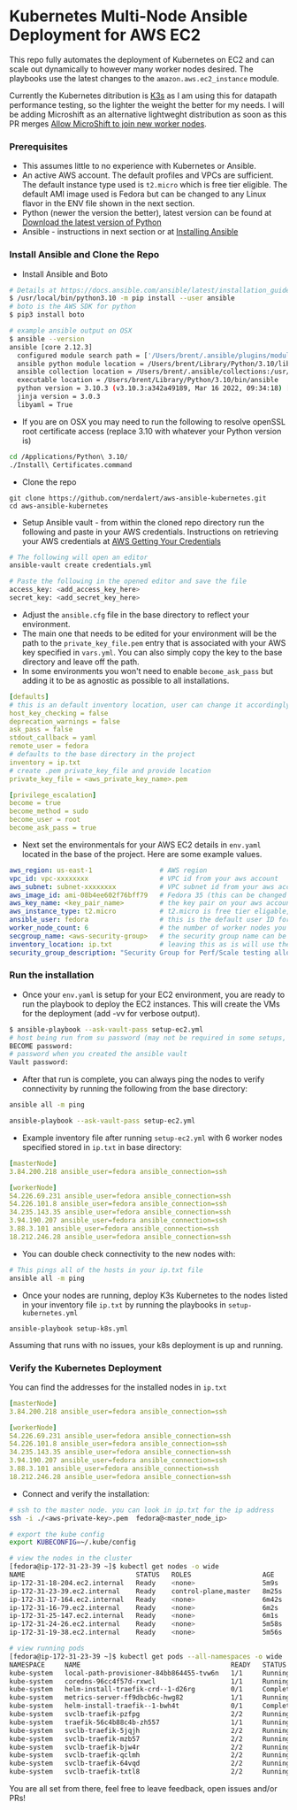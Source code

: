 # Kubernetes Multi-Node Ansible Deployment for AWS EC2

This repo fully automates the deployment of Kubernetes on EC2 and can scale out dynamically to however
many worker nodes desired. The playbooks use the latest changes to the `amazon.aws.ec2_instance` module.

Currently the Kubernetes ditribution is [K3s](https://github.com/k3s-io/k3s) as I am using this for datapath
performance testing, so the lighter the weight the better for my needs. I will be adding Microshift as an
alternative lightweght distribution as soon as this PR merges [Allow MicroShift to join new worker nodes](https://github.com/redhat-et/microshift/pull/471).

### Prerequisites

- This assumes little to no experience with Kubernetes or Ansible.
- An active AWS account. The default profiles and VPCs are sufficient. The default instance type used
  is `t2.micro` which is free tier eligible. The default AMI image used is Fedora but can be changed to
  any Linux flavor in the ENV file shown in the next section.
- Python (newer the version the better), latest version can be found at [Download the latest version of Python](https://www.python.org/downloads/)
- Ansible - instructions in next section or at [Installing Ansible](https://docs.ansible.com/ansible/latest/installation_guide/intro_installation.html#installing-ansible)


### Install Ansible and Clone the Repo


- Install Ansible and Boto

```sh
# Details at https://docs.ansible.com/ansible/latest/installation_guide/intro_installation.html
$ /usr/local/bin/python3.10 -m pip install --user ansible
# boto is the AWS SDK for python
$ pip3 install boto

# example ansible output on OSX
$ ansible --version
ansible [core 2.12.3]
  configured module search path = ['/Users/brent/.ansible/plugins/modules', '/usr/share/ansible/plugins/modules']
  ansible python module location = /Users/brent/Library/Python/3.10/lib/python/site-packages/ansible
  ansible collection location = /Users/brent/.ansible/collections:/usr/share/ansible/collections
  executable location = /Users/brent/Library/Python/3.10/bin/ansible
  python version = 3.10.3 (v3.10.3:a342a49189, Mar 16 2022, 09:34:18) [Clang 13.0.0 (clang-1300.0.29.30)]
  jinja version = 3.0.3
  libyaml = True
```

- If you are on OSX you may need to run the following to resolve openSSL root certificate access (replace 3.10 with whatever your Python version is)

```sh
cd /Applications/Python\ 3.10/
./Install\ Certificates.command
```


- Clone the repo
```
git clone https://github.com/nerdalert/aws-ansible-kubernetes.git
cd aws-ansible-kubernetes 
```


- Setup Ansible vault - from within the cloned repo directory run the following and paste in your
  AWS credentials. Instructions on retrieving your AWS credentials at [AWS Getting Your Credentials](https://docs.aws.amazon.com/sdk-for-javascript/v2/developer-guide/getting-your-credentials.html)

```sh
# The following will open an editor
ansible-vault create credentials.yml

# Paste the following in the opened editor and save the file
access_key: <add_access_key_here>
secret_key: <add_secret_key_here>
```

- Adjust the `ansible.cfg` file in the base directory to reflect your environment.
- The main one that needs to be edited for your environment will be the path to the
  `private_key_file.pem` entry that is associated with your AWS key specified in `vars.yml`.
  You can also simply copy the key to the base directory and leave off the path.
- In some environments you won't need to enable `become_ask_pass` but adding it to be as
  agnostic as possible to all installations.

```yaml
[defaults]
# this is an default inventory location, user can change it accordingly
host_key_checking = false
deprecation_warnings = false
ask_pass = false
stdout_callback = yaml
remote_user = fedora
# defaults to the base directory in the project
inventory = ip.txt
# create .pem private_key_file and provide location
private_key_file = <aws_private_key_name>.pem

[privilege_escalation]
become = true
become_method = sudo
become_user = root
become_ask_pass = true
```

- Next set the environmentals for your AWS EC2 details in `env.yaml` located in the base
  of the project. Here are some example values.

```yaml
aws_region: us-east-1                 # AWS region
vpc_id: vpc-xxxxxxxx                  # VPC id from your aws account
aws_subnet: subnet-xxxxxxxx           # VPC subnet id from your aws account
aws_image_id: ami-08b4ee602f76bff79   # Fedora 35 (this can be changed to most any Linux distro, be sure to change ansible_user name if you use a different distro)
aws_key_name: <key_pair_name>         # the key pair on your aws account to use
aws_instance_type: t2.micro           # t2.micro is free tier eligable, but you can use any type to scale up
ansible_user: fedora                  # this is the default user ID for your AMI image. Example, AWS AMI is ec2-user etc
worker_node_count: 6                  # the number of worker nodes you want to deploy
secgroup_name: <aws-security-group>   # the security group name can be an existing group or else it will be created by the playbook
inventory_location: ip.txt            # leaving this as is will use the ip.txt file in the base directory
security_group_description: "Security Group for Perf/Scale testing allowing ssh ingress"
```

### Run the installation

- Once your `env.yaml` is setup for your EC2 environment, you are ready to run the playbook to deploy the EC2 instances.
  This will create the VMs for the deployment (add -vv for verbose output).


```sh
$ ansible-playbook --ask-vault-pass setup-ec2.yml
# host being run from su password (may not be required in some setups, can disable in ansible.cfg)
BECOME password:
# password when you created the ansible vault
Vault password:
```

- After that run is complete, you can always ping the nodes to verify connectivity by running the following from the base directory:

```sh
ansible all -m ping
```

```sh
ansible-playbook --ask-vault-pass setup-ec2.yml
```

- Example inventory file after running `setup-ec2.yml` with 6 worker nodes specified stored in `ip.txt` in base directory:

```yaml
[masterNode]
3.84.200.218 ansible_user=fedora ansible_connection=ssh

[workerNode]
54.226.69.231 ansible_user=fedora ansible_connection=ssh
54.226.101.8 ansible_user=fedora ansible_connection=ssh
34.235.143.35 ansible_user=fedora ansible_connection=ssh
3.94.190.207 ansible_user=fedora ansible_connection=ssh
3.88.3.101 ansible_user=fedora ansible_connection=ssh
18.212.246.28 ansible_user=fedora ansible_connection=ssh
```

- You can double check connectivity to the new nodes with:

```sh
# This pings all of the hosts in your ip.txt file 
ansible all -m ping
```

- Once your nodes are running, deploy K3s Kubernetes to the nodes listed in your inventory file `ip.txt` by running the playbooks in `setup-kubernetes.yml`

```
ansible-playbook setup-k8s.yml
```

Assuming that runs with no issues, your k8s deployment is up and running.

### Verify the Kubernetes Deployment

You can find the addresses for the installed nodes in `ip.txt`

```yaml
[masterNode]
3.84.200.218 ansible_user=fedora ansible_connection=ssh

[workerNode]
54.226.69.231 ansible_user=fedora ansible_connection=ssh
54.226.101.8 ansible_user=fedora ansible_connection=ssh
34.235.143.35 ansible_user=fedora ansible_connection=ssh
3.94.190.207 ansible_user=fedora ansible_connection=ssh
3.88.3.101 ansible_user=fedora ansible_connection=ssh
18.212.246.28 ansible_user=fedora ansible_connection=ssh
```

- Connect and verify the installation:

```sh
# ssh to the master node. you can look in ip.txt for the ip address
ssh -i ./<aws-private-key>.pem  fedora@<master_node_ip>

# export the kube config
export KUBECONFIG=~/.kube/config

# view the nodes in the cluster
[fedora@ip-172-31-23-39 ~]$ kubectl get nodes -o wide
NAME                            STATUS   ROLES                  AGE     VERSION        INTERNAL-IP     EXTERNAL-IP   OS-IMAGE                          KERNEL-VERSION            CONTAINER-RUNTIME
ip-172-31-18-204.ec2.internal   Ready    <none>                 5m9s    v1.22.7+k3s1   172.31.18.204   <none>        Fedora Linux 35 (Cloud Edition)   5.14.10-300.fc35.x86_64   containerd://1.5.9-k3s1
ip-172-31-23-39.ec2.internal    Ready    control-plane,master   8m25s   v1.22.7+k3s1   172.31.23.39    <none>        Fedora Linux 35 (Cloud Edition)   5.14.10-300.fc35.x86_64   containerd://1.5.9-k3s1
ip-172-31-17-164.ec2.internal   Ready    <none>                 6m42s   v1.22.7+k3s1   172.31.17.164   <none>        Fedora Linux 35 (Cloud Edition)   5.14.10-300.fc35.x86_64   containerd://1.5.9-k3s1
ip-172-31-16-79.ec2.internal    Ready    <none>                 6m2s    v1.22.7+k3s1   172.31.16.79    <none>        Fedora Linux 35 (Cloud Edition)   5.14.10-300.fc35.x86_64   containerd://1.5.9-k3s1
ip-172-31-25-147.ec2.internal   Ready    <none>                 6m1s    v1.22.7+k3s1   172.31.25.147   <none>        Fedora Linux 35 (Cloud Edition)   5.14.10-300.fc35.x86_64   containerd://1.5.9-k3s1
ip-172-31-24-26.ec2.internal    Ready    <none>                 5m58s   v1.22.7+k3s1   172.31.24.26    <none>        Fedora Linux 35 (Cloud Edition)   5.14.10-300.fc35.x86_64   containerd://1.5.9-k3s1
ip-172-31-19-38.ec2.internal    Ready    <none>                 5m56s   v1.22.7+k3s1   172.31.19.38    <none>        Fedora Linux 35 (Cloud Edition)   5.14.10-300.fc35.x86_64   containerd://1.5.9-k3s1

# view running pods
[fedora@ip-172-31-23-39 ~]$ kubectl get pods --all-namespaces -o wide
NAMESPACE     NAME                                      READY   STATUS      RESTARTS   AGE     IP          NODE                            NOMINATED NODE   READINESS GATES
kube-system   local-path-provisioner-84bb864455-tvw6n   1/1     Running     0          8m54s   10.42.0.5   ip-172-31-23-39.ec2.internal    <none>           <none>
kube-system   coredns-96cc4f57d-rxwcl                   1/1     Running     0          8m54s   10.42.0.4   ip-172-31-23-39.ec2.internal    <none>           <none>
kube-system   helm-install-traefik-crd--1-d26rg         0/1     Completed   0          8m55s   10.42.0.2   ip-172-31-23-39.ec2.internal    <none>           <none>
kube-system   metrics-server-ff9dbcb6c-hwg82            1/1     Running     0          8m54s   10.42.0.6   ip-172-31-23-39.ec2.internal    <none>           <none>
kube-system   helm-install-traefik--1-bwh4t             0/1     Completed   1          8m55s   10.42.0.3   ip-172-31-23-39.ec2.internal    <none>           <none>
kube-system   svclb-traefik-pzfpg                       2/2     Running     0          8m11s   10.42.0.7   ip-172-31-23-39.ec2.internal    <none>           <none>
kube-system   traefik-56c4b88c4b-zh557                  1/1     Running     0          8m13s   10.42.0.8   ip-172-31-23-39.ec2.internal    <none>           <none>
kube-system   svclb-traefik-5jqjh                       2/2     Running     0          7m24s   10.42.1.2   ip-172-31-17-164.ec2.internal   <none>           <none>
kube-system   svclb-traefik-mzb57                       2/2     Running     0          6m44s   10.42.2.2   ip-172-31-16-79.ec2.internal    <none>           <none>
kube-system   svclb-traefik-bjw4r                       2/2     Running     0          6m43s   10.42.3.2   ip-172-31-25-147.ec2.internal   <none>           <none>
kube-system   svclb-traefik-qclmh                       2/2     Running     0          6m40s   10.42.4.2   ip-172-31-24-26.ec2.internal    <none>           <none>
kube-system   svclb-traefik-64vqd                       2/2     Running     0          6m38s   10.42.5.2   ip-172-31-19-38.ec2.internal    <none>           <none>
kube-system   svclb-traefik-txtl8                       2/2     Running     0          5m51s   10.42.6.2   ip-172-31-18-204.ec2.internal   <none>           <none>
```

You are all set from there, feel free to leave feedback, open issues and/or PRs!

